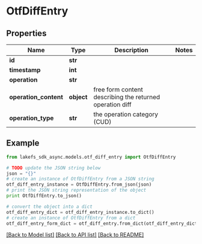 # OtfDiffEntry


## Properties

Name | Type | Description | Notes
------------ | ------------- | ------------- | -------------
**id** | **str** |  | 
**timestamp** | **int** |  | 
**operation** | **str** |  | 
**operation_content** | **object** | free form content describing the returned operation diff | 
**operation_type** | **str** | the operation category (CUD) | 

## Example

```python
from lakefs_sdk_async.models.otf_diff_entry import OtfDiffEntry

# TODO update the JSON string below
json = "{}"
# create an instance of OtfDiffEntry from a JSON string
otf_diff_entry_instance = OtfDiffEntry.from_json(json)
# print the JSON string representation of the object
print OtfDiffEntry.to_json()

# convert the object into a dict
otf_diff_entry_dict = otf_diff_entry_instance.to_dict()
# create an instance of OtfDiffEntry from a dict
otf_diff_entry_form_dict = otf_diff_entry.from_dict(otf_diff_entry_dict)
```
[[Back to Model list]](../README.md#documentation-for-models) [[Back to API list]](../README.md#documentation-for-api-endpoints) [[Back to README]](../README.md)


